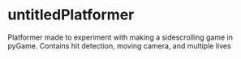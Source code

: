 # untitledPlatformer

Platformer made to experiment with making a sidescrolling
game in pyGame. Contains hit detection, moving camera, and multiple lives
